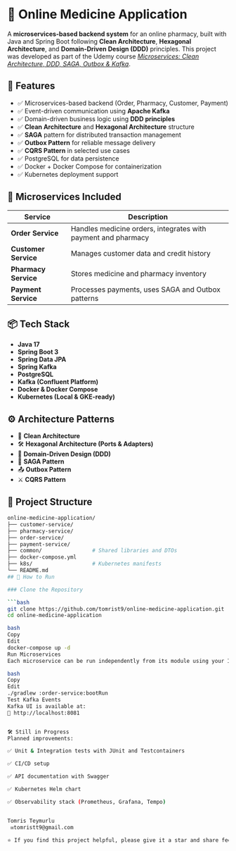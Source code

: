 # 💊 Online Medicine Application

A **microservices-based backend system** for an online pharmacy, built with Java and Spring Boot following **Clean Architecture**, **Hexagonal Architecture**,  and **Domain-Driven Design (DDD)** principles. This project was developed as part of the Udemy course [*Microservices: Clean Architecture, DDD, SAGA, Outbox & Kafka*](https://www.udemy.com/course/microservices-clean-architecture-ddd-saga-outbox-kafka/).

## 🚀 Features

- ✅ Microservices-based backend (Order, Pharmacy, Customer, Payment)
- ✅ Event-driven communication using **Apache Kafka**
- ✅ Domain-driven business logic using **DDD principles**
- ✅ **Clean Architecture** and **Hexagonal Architecture** structure
- ✅ **SAGA** pattern for distributed transaction management
- ✅ **Outbox Pattern** for reliable message delivery
- ✅ **CQRS Pattern** in selected use cases
- ✅ PostgreSQL for data persistence
- ✅ Docker + Docker Compose for containerization
- ✅ Kubernetes deployment support

## 🧱 Microservices Included

| Service   | Description |
|-----------|-------------|
| **Order Service** | Handles medicine orders, integrates with payment and pharmacy |
| **Customer Service** | Manages customer data and credit history |
| **Pharmacy Service** | Stores medicine and pharmacy inventory |
| **Payment Service** | Processes payments, uses SAGA and Outbox patterns |

## 📦 Tech Stack

- **Java 17**
- **Spring Boot 3**
- **Spring Data JPA**
- **Spring Kafka**
- **PostgreSQL**
- **Kafka (Confluent Platform)**
- **Docker & Docker Compose**
- **Kubernetes (Local & GKE-ready)**

## ⚙️ Architecture Patterns

- 🧼 **Clean Architecture**
- 🛠️ **Hexagonal Architecture (Ports & Adapters)**
- 🧠 **Domain-Driven Design (DDD)**
- 🔁 **SAGA Pattern**
- 📤 **Outbox Pattern**
- ⚔️ **CQRS Pattern**

## 📂 Project Structure

```bash
online-medicine-application/
├── customer-service/
├── pharmacy-service/
├── order-service/
├── payment-service/
├── common/                # Shared libraries and DTOs
├── docker-compose.yml
├── k8s/                   # Kubernetes manifests
└── README.md
## 🧪 How to Run

### Clone the Repository

```bash
git clone https://github.com/tomrist9/online-medicine-application.git
cd online-medicine-application

bash
Copy
Edit
docker-compose up -d
Run Microservices
Each microservice can be run independently from its module using your IDE or via:

bash
Copy
Edit
./gradlew :order-service:bootRun
Test Kafka Events
Kafka UI is available at:
📍 http://localhost:8081


🛠️ Still in Progress
Planned improvements:

✅ Unit & Integration tests with JUnit and Testcontainers

✅ CI/CD setup

✅ API documentation with Swagger

✅ Kubernetes Helm chart

✅ Observability stack (Prometheus, Grafana, Tempo)


Tomris Teymurlu
 ✉️tomristt9@gmail.com

⭐ If you find this project helpful, please give it a star and share feedback. Contributions are welcome!
